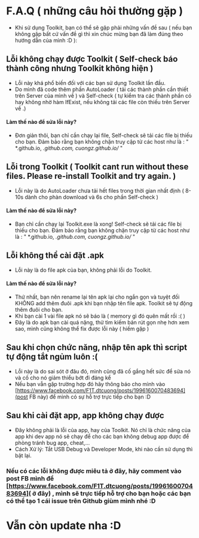 # F.A.Q ( những câu hỏi thường gặp )
+ Khi sử dụng Toolkit, bạn có thể sẽ gặp phải những vấn đề sau ( nếu bạn không gặp bất cứ vấn đề gì thì xin chúc mừng bạn đã làm đúng theo hướng dẫn của mình :D ):
##  Lỗi không chạy được Toolkit ( Self-check báo thành công nhưng Toolkit không hiện )
+ Lỗi này khá phổ biến đối với các bạn sử dụng Toolkit lần đầu.
+ Do mình đã code thêm phần AutoLoader ( tải các thành phần cần thiết trên Server của mình về ) và Self-check ( tự kiểm tra các thành phần có hay không nhờ hàm IfExist, nếu không tải các file còn thiếu trên Server về .)
#### Làm thế nào để sửa lỗi này?
+ Đơn giản thôi, bạn chỉ cần chạy lại file, Self-check sẽ tải các file bị thiếu cho bạn. Đảm bảo rằng bạn không chặn truy cập từ các host như là : " *.github.io, *.github.com, cuongz.github.io/* "


## Lỗi trong Toolkit ( Toolkit cant run without these files. Please re-install Toolkit and try again. )
+ Lỗi này là do AutoLoader chưa tải hết files trong thời gian nhất định ( 8-10s dành cho phàn download và 6s cho phần Self-check )
#### Làm thế nào để sửa lỗi này?
+ Bạn chỉ cần chạy lại Toolkit.exe là xong! Self-check sẽ tải các file bị thiếu cho bạn. Đảm bảo rằng bạn không chặn truy cập từ các host như là : " *.github.io, *.github.com, cuongz.github.io/* "


## Lỗi không thể cài đặt .apk
+ Lỗi này là do file apk của bạn, không phải lỗi do Toolkit.
#### Làm thế nào để sửa lỗi này?
+ Thứ nhất, bạn nên rename lại tên apk lại cho ngắn gọn và tuyệt đối KHÔNG add thêm đuôi .apk khi bạn nhập tên file apk. Toolkit sẽ tự động thêm đuôi cho bạn.
+ Khi bạn cài 1 vài file apk nó sẽ báo là ( memory gì đó quên mất rồi :( )
+ Đây là do apk bạn cài quá nặng, thử tìm kiếm bản rút gọn nhẹ hơn xem sao, mình cũng không thể fix được lỗi này ( hiếm gặp )


## Sau khi chọn chức năng, nhập tên apk thì script tự động tắt ngủm luôn :(
+ Lỗi này là do sai sót ở đâu đó, mình cũng đã cố gắng hết sức để sửa nó và cố cho nó giảm thiểu bớt đi đáng kể
+ Nếu bạn vẫn gặp trường hợp đó hãy thông báo cho mình vào [https://www.facebook.com/F1T.dtcuong/posts/1996160070483694](post FB này) để mình có sự hỗ trợ trực tiếp cho bạn :D


## Sau khi cài đặt app, app không chạy được
+ Đây không phải là lỗi của app, hay của Toolkit. Nó chỉ là chức năng của app khi dev app nó sẽ chạy để cho các bạn không debug app được để phòng tránh bug app, cheat,...
+ Cách Xử lý: Tắt USB Debug và Developer Mode, khi nào cần sử dụng thì bật lại.


### Nếu có các lỗi không được miêu tả ở đây, hãy comment vào post FB mình để [https://www.facebook.com/F1T.dtcuong/posts/1996160070483694]( ở đây) , mình sẽ trực tiếp hỗ trợ cho bạn hoặc các bạn có thể tạo 1 cái issue trên Github giùm mình nhé :D



# Vẫn còn update nha :D
